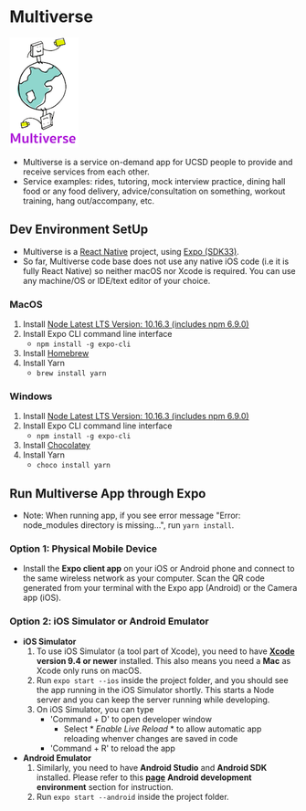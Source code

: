 # Multiverse
![alt text](./assets/icon.png)
* Multiverse is a service on-demand app for UCSD people to provide and receive services from each other.
* Service examples: rides, tutoring, mock interview practice, dining hall food or any food delivery, advice/consultation on something, workout training, hang out/accompany, etc.

## Dev Environment SetUp 
* Multiverse is a [React Native](https://facebook.github.io/react-native/docs/getting-started) project, using [Expo (SDK33)](https://docs.expo.io/versions/v33.0.0/).
* So far, Multiverse code base does not use any native iOS code (i.e it is fully React Native) so neither macOS nor Xcode is required. You can use any machine/OS or IDE/text editor of your choice.

### MacOS
1. Install [Node Latest LTS Version: 10.16.3 (includes npm 6.9.0)](https://nodejs.org/en/download/)
2. Install Expo CLI command line interface
   - `npm install -g expo-cli`
3. Install [Homebrew](https://brew.sh/)
4. Install Yarn
   - `brew install yarn`

### Windows
1. Install [Node Latest LTS Version: 10.16.3 (includes npm 6.9.0)](https://nodejs.org/en/download/)
2. Install Expo CLI command line interface
   - `npm install -g expo-cli`
3. Install [Chocolatey](https://chocolatey.org/install#installing-chocolatey)
4. Install Yarn
   - `choco install yarn`

## Run Multiverse App through Expo
* Note: When running app, if you see error message "Error: node_modules directory is missing...", run `yarn install`.

### Option 1: Physical Mobile Device
- Install the **Expo client app** on your iOS or Android phone and connect to the same wireless network as your computer. Scan the QR code generated from your terminal with the Expo app (Android) or the Camera app (iOS).

### Option 2: iOS Simulator or Android Emulator
- **iOS Simulator**
  1. To use iOS Simulator (a tool part of Xcode), you need to have [**Xcode**](https://apps.apple.com/us/app/xcode/id497799835?mt=12) **version 9.4 or newer** installed. This also means you need a **Mac** as Xcode only runs on macOS.
  2. Run `expo start --ios` inside the project folder, and you should see the app running in the iOS Simulator shortly. This starts a Node server and you can keep the server running while developing.
  3. On iOS Simulator, you can type
     - 'Command + D' to open developer window
       - Select * *Enable Live Reload* * to allow automatic app reloading whenver changes are saved in code
     - 'Command + R' to reload the app
- **Android Emulator**
  1. Similarly, you need to have **Android Studio** and **Android SDK** installed. Please refer to this [**page**](https://facebook.github.io/react-native/docs/getting-started) **Android development environment** section for instruction.
  2. Run `expo start --android` inside the project folder.


